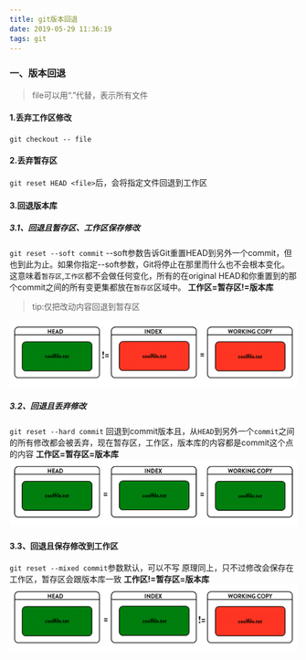 ```yaml
---
title: git版本回退
date: 2019-05-29 11:36:19
tags: git
---
```

### 一、版本回退
> file可以用“.”代替，表示所有文件
#### 1.丢弃工作区修改
`git checkout -- file`
#### 2.丢弃暂存区
`git reset HEAD <file>`后，会将指定文件回退到工作区
#### 3.回退版本库
##### 3.1、回退且暂存区、工作区保存修改
`git reset --soft commit`
--soft参数告诉Git重置HEAD到另外一个commit，但也到此为止。如果你指定--soft参数，Git将停止在那里而什么也不会根本变化。这意味着`暂存区`,`工作区`都不会做任何变化，所有的在original HEAD和你重置到的那个commit之间的所有变更集都放在`暂存区`区域中。
**工作区=暂存区!=版本库**
> tip:仅把改动内容回退到暂存区

![soft](/images/git版本回退/1.png)
##### 3.2、回退且丢弃修改
`git reset --hard commit`
回退到commit版本且，从`HEAD`到另外一个`commit`之间的所有修改都会被丢弃，现在暂存区，工作区，版本库的内容都是commit这个点的内容
**工作区=暂存区=版本库**
![hard](/images/git版本回退/2.png)

#### 3.3、回退且保存修改到工作区
`git reset --mixed commit`参数默认，可以不写
原理同上，只不过修改会保存在工作区，暂存区会跟版本库一致
**工作区!=暂存区=版本库**
![mixed](/images/git版本回退/3.png)